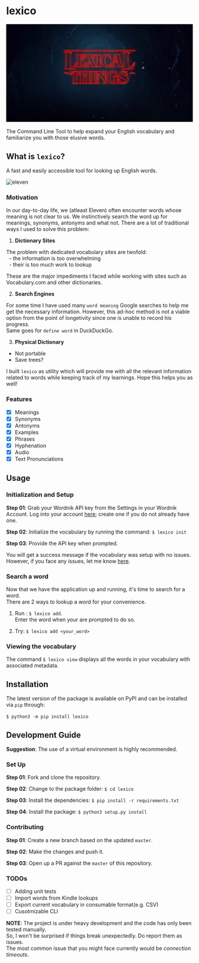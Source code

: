 # lexico

![lexical things](static/logo.png?raw=true)

The Command Line Tool to help expand your English vocabulary and familiarize you with those elusive words.

## What is `lexico`?

A fast and easily accessible tool for looking up English words.

![eleven](static/eleven.gif?raw=true)

### Motivation

In our day-to-day life, we (atleast Eleven) often encounter words whose meaning is not clear to us. We instinctively search the word up for meanings, synonyms, antonyms and what not. There are a lot of traditional ways I used to solve this problem:

1. **Dictionary Sites**

  The problem with dedicated vocabulary sites are twofold:  
    - the information is too overwhelming  
    - their is too much work to lookup

  These are the major impediments I faced while working with sites such as Vocabulary.com and other dictionaries.

2. **Search Engines**

  For some time I have used many `word meaning` Google searches to help me get the necessary information.
  However, this ad-hoc method is not a viable option from the point of longetivity since one is unable to record his progress.  
  Same goes for `define word` in DuckDuckGo.

3. **Physical Dictionary**

  - Not portable 
  - Save trees?

I built `lexico` as utility which will provide me with all the relevant information related to words while keeping track of my learnings. Hope this helps you as well!

### Features

- [x] Meanings
- [x] Synonyms
- [x] Antonyms
- [x] Examples
- [x] Phrases
- [x] Hyphenation
- [x] Audio
- [x] Text Pronunciations

## Usage

### Initialization and Setup

**Step 01**: Grab your Wordnik API key from the Settings in your Wordnik Account. Log into your account [here](www.wordnik.com/login); create one if you do not already have one.

**Step 02**: Initialize the vocabulary by running the command:  `$ lexico init`

**Step 03**: Provide the API key when prompted.

You will get a success message if the vocabulary was setup with no issues.  
However, if you face any issues, let me know [here](https://github.com/kshitij10496/lexico/issues).

### Search a word

Now that we have the application up and running, it's time to search for a word.  
There are 2 ways to lookup a word for your convenience.
            
1. Run : `$ lexico add`.    
   Enter the word when your are prompted to do so.

2. Try: `$ lexico add <your_word>`

### Viewing the vocabulary

The command `$ lexico view` displays all the words in your vocabulary with associated metadata.


## Installation

The latest version of the package is available on PyPI and can be installed via `pip` through:

`$ python3 -m pip install lexico`

 
## Development Guide

**Suggestion**: The use of a virtual environment is highly recommended.


### Set Up

**Step 01**: Fork and clone the repository.

**Step 02**: Change to the package folder: `$ cd lexico`

**Step 03**: Install the dependencies: `$ pip install -r requirements.txt`

**Step 04**: Install the package: `$ python3 setup.py install`

### Contributing

**Step 01**: Create a new branch based on the updated `master`.

**Step 02**: Make the changes and push it.

**Step 03**: Open up a PR against the `master` of this repository.

### TODOs

- [ ] Adding unit tests
- [ ] Import words from Kindle lookups
- [ ] Export current vocabulary in consumable format(e.g. CSV)
- [ ] Cusotmizable CLI

**NOTE**: The project is under heavy development and the code has only been tested manually.  
So, I won't be surprised if things break unexpectedly. Do report them as issues.  
The most common issue that you might face currently would be *connection timeouts*. 
